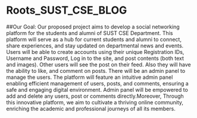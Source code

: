 # Roots_SUST_CSE_BLOG

##Our Goal:
Our proposed project aims to develop a social networking platform for the students and alumni of SUST CSE Department. This platform will serve as a hub for current students and alumni to connect, share experiences, and stay updated on departmental news and events. Users will be able to create accounts using their unique Registration IDs, Username and Password, Log in to the site, and post contents (both text and images). Other users will see the post on their feed. Also they will have the ability to like, and comment on posts. There will be an admin panel to manage the users. The platform will feature an intuitive admin panel enabling efficient management of users, posts, and comments, ensuring a safe and engaging digital environment. Admin panel will be empowered to add and delete any users, post or comments directly.Moreover, Through this innovative platform, we aim to cultivate a thriving online community, enriching the academic and professional journeys of all its members.